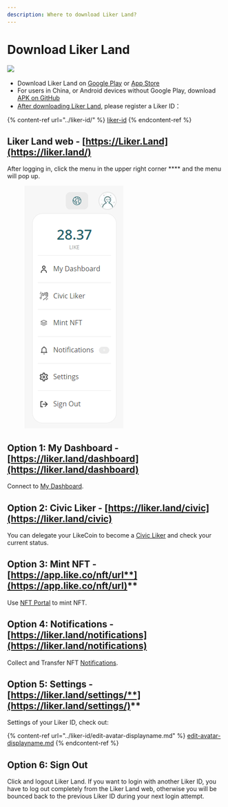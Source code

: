```yaml
---
description: Where to download Liker Land?
---
```


# Download Liker Land

![](../../.gitbook/assets/likecoin\_ad72\_appstore4\_fullpic\_en.png)

* Download Liker Land on [Google Play](https://play.google.com/store/apps/details?id=com.oice) or [App Store](https://apps.apple.com/hk/app/liker-land/id1248232355)
* For users in China, or Android devices without Google Play, download [APK on GitHub](https://github.com/likecoin/likecoin-app/releases)
* [After downloading Liker Land](https://liker.land/getapp), please register a Liker ID：

{% content-ref url="../liker-id/" %}
[liker-id](../liker-id/)
{% endcontent-ref %}

## Liker Land web - [https://Liker.Land](https://liker.land/) <a href="#liker-land-web" id="liker-land-web"></a>

After logging in, click the menu in the upper right corner **** and the menu will pop up.

<figure><img src="../../.gitbook/assets/Liker Land menu-en.png" alt=""><figcaption></figcaption></figure>

## **Option 1:** My Dashboard - [https://liker.land/dashboard](https://liker.land/dashboard)

Connect to [My Dashboard](../../general-guides/writing-nft/dashboard.md).

## Option 2: Civic Liker - [https://liker.land/civic](https://liker.land/civic)

You can delegate your LikeCoin to become a [Civic Liker](../civic-liker/) and check your current status.

## **Option 3: Mint NFT -** [**https://app.like.co/nft/url**](https://app.like.co/nft/url)****

Use [NFT Portal](../../general-guides/writing-nft/nft-portal.md) to mint NFT.

## Option 4: Notifications - [https://liker.land/notifications](https://liker.land/notifications)

Collect and Transfer NFT [Notifications](../../general-guides/writing-nft/notifications.md).

## **Option 5: Settings -** [**https://liker.land/settings/**](https://liker.land/settings/)****

Settings of your Liker ID, check out:

{% content-ref url="../liker-id/edit-avatar-displayname.md" %}
[edit-avatar-displayname.md](../liker-id/edit-avatar-displayname.md)
{% endcontent-ref %}

## **Option 6: Sign Out**

Click and logout Liker Land. If you want to login with another Liker ID, you have to log out completely from the Liker Land web, otherwise you will be bounced back to the previous Liker ID during your next login attempt.
